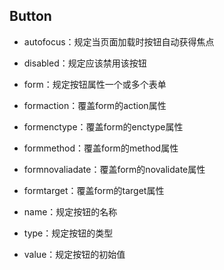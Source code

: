 ## Button

* autofocus：规定当页面加载时按钮自动获得焦点

* disabled：规定应该禁用该按钮

* form：规定按钮属性一个或多个表单

* formaction：覆盖form的action属性

* formenctype：覆盖form的enctype属性

* formmethod：覆盖form的method属性

* formnovaliadate：覆盖form的novalidate属性

* formtarget：覆盖form的target属性

* name：规定按钮的名称

* type：规定按钮的类型

* value：规定按钮的初始值



